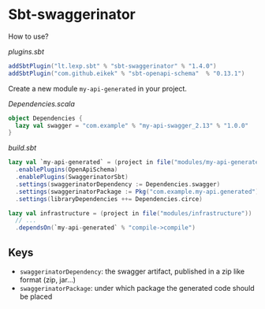 # Sbt-swaggerinator

How to use?

*plugins.sbt*
```scala
addSbtPlugin("lt.lexp.sbt" % "sbt-swaggerinator" % "1.4.0")
addSbtPlugin("com.github.eikek" % "sbt-openapi-schema"  % "0.13.1")
```

Create a new module `my-api-generated` in your project.

*Dependencies.scala*
```scala
object Dependencies {
  lazy val swagger = "com.example" % "my-api-swagger_2.13" % "1.0.0"
}
```

*build.sbt*
```scala
lazy val `my-api-generated` = (project in file("modules/my-api-generated"))
  .enablePlugins(OpenApiSchema)
  .enablePlugins(SwaggerinatorSbt)
  .settings(swaggerinatorDependency := Dependencies.swagger)
  .settings(swaggerinatorPackage := Pkg("com.example.my-api.generated"))
  .settings(libraryDependencies ++= Dependencies.circe)

lazy val infrastructure = (project in file("modules/infrastructure"))
  // ...
  .dependsOn(`my-api-generated` % "compile->compile")
```

## Keys

- `swaggerinatorDependency`: the swagger artifact, published in a zip like format (zip, jar...)
- `swaggerinatorPackage`: under which package the generated code should be placed

